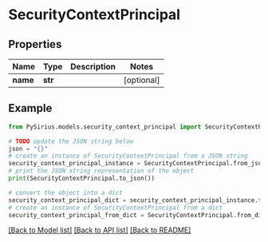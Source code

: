# SecurityContextPrincipal


## Properties

Name | Type | Description | Notes
------------ | ------------- | ------------- | -------------
**name** | **str** |  | [optional] 

## Example

```python
from PySirius.models.security_context_principal import SecurityContextPrincipal

# TODO update the JSON string below
json = "{}"
# create an instance of SecurityContextPrincipal from a JSON string
security_context_principal_instance = SecurityContextPrincipal.from_json(json)
# print the JSON string representation of the object
print(SecurityContextPrincipal.to_json())

# convert the object into a dict
security_context_principal_dict = security_context_principal_instance.to_dict()
# create an instance of SecurityContextPrincipal from a dict
security_context_principal_from_dict = SecurityContextPrincipal.from_dict(security_context_principal_dict)
```
[[Back to Model list]](../README.md#documentation-for-models) [[Back to API list]](../README.md#documentation-for-api-endpoints) [[Back to README]](../README.md)


